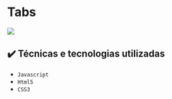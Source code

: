 <h1>
    Tabs 
</h1>

<img src="https://cdn.dasckup.com/main/assets/images/logo/tabs.png" />

## ✔️ Técnicas e tecnologias utilizadas

- ``Javascript``
- ``Html5``
- ``CSS3``
